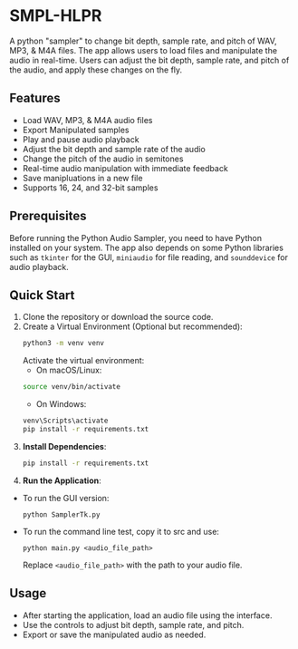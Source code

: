 # SMPL-HLPR
A python "sampler" to change bit depth, sample rate, and pitch of WAV, MP3, & M4A files. 
The app allows users to load files and manipulate the audio in real-time. Users can adjust the bit depth, sample rate, and pitch of the audio, and apply these changes on the fly.

## Features

- Load WAV, MP3, & M4A audio files
- Export Manipulated samples
- Play and pause audio playback
- Adjust the bit depth and sample rate of the audio
- Change the pitch of the audio in semitones
- Real-time audio manipulation with immediate feedback
- Save manipluations in a new file
- Supports 16, 24, and 32-bit samples

## Prerequisites

Before running the Python Audio Sampler, you need to have Python installed on your system. The app also depends on some Python libraries such as `tkinter` for the GUI, `miniaudio` for file reading, and `sounddevice` for audio playback.


## Quick Start

1. Clone the repository or download the source code.
2. Create a Virtual Environment (Optional but recommended):
   ```bash
   python3 -m venv venv
   ```
   Activate the virtual environment:
   - On macOS/Linux:
   ```bash
   source venv/bin/activate
   ```
   - On Windows:
   ```bash
   venv\Scripts\activate
   pip install -r requirements.txt
3. **Install Dependencies**:
   ```bash
   pip install -r requirements.txt
4. **Run the Application**:
- To run the GUI version:
  ```
  python SamplerTk.py
  ```
- To run the command line test, copy it to src and use:
  ```
  python main.py <audio_file_path>
  ```
  Replace `<audio_file_path>` with the path to your audio file.

## Usage

- After starting the application, load an audio file using the interface.
- Use the controls to adjust bit depth, sample rate, and pitch.
- Export or save the manipulated audio as needed.


